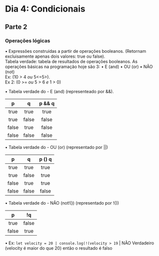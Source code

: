 # Dia 4: Condicionais

## Parte 2

### Operações lógicas

• Expressões construidas a partir de operações booleanos. (Retornam excluisamente apenas dois valores: true ou false). \
Tabela verdade: tabela de resultados de operações booleanos. As operações básicas na programação hoje são 3:
• E (and)
• OU (or)
• NÂO (not) \
Ex: (10 > 4 *ou* 5<=5>). \
Ex 2: (0 >= *ou* 5 > 6 *e* 1 > 0)

• Tabela verdade do - E (and) (representeado por &&).

p     | q    |p && q |
:---: |:---: |:-----:|
true  |true  |true   |
true  |false |false  |
false |true  |false  |
false |false |false  |

• Tabela verdade do - OU (or) (representado por ||)

p     | q    |p () q |
:---: |:---: |:-----:|
true  |true  |true   |
true  |false |true   |
false |true  |true   |
false |false |false  |

• Tabela verdade do - NÂO (not!()) (representado por !())

p     | !q   |
:---: |:---: |
true  |false |
false |true  |

• Ex: ```let velocity = 20 | console.log(!(velocity > 19``` | NÂO Verdadeiro (velocity é maior do que 20) então o resultado é falso
